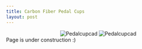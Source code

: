 ```yaml
---
title: Carbon Fiber Pedal Cups
layout: post
---
```

<div style="text-align: center;">
 
<img src="https://www.donaldle.com/assets/images/Pedal cup CAD.JPG" alt="Pedalcupcad" />
<img src="https://www.donaldle.com/assets/images/Pedalcupmold.JPG" alt="Pedalcupcad" />
</div>
Page is under construction :)


